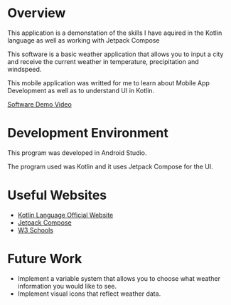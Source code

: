 # Overview

This application is a demonstation of the skills I have aquired in the Kotlin language as well as working with Jetpack Compose

This software is a basic weather application that allows you to input a city and receive the current weather in temperature, precipitation and windspeed.

This mobile application was writted for me to learn about Mobile App Development as well as to understand UI in Kotlin.


[Software Demo Video](https://youtu.be/vpGwSk0fvfg)

# Development Environment

This program was developed in Android Studio.

The program used was Kotlin and it uses Jetpack Compose for the UI.


# Useful Websites


- [Kotlin Language Official Website](https://kotlinlang.org/)
- [Jetpack Compose](https://developer.android.com/compose)
- [W3 Schools](https://www.w3schools.com/KOTLIN/index.php)

# Future Work


- Implement a variable system that allows you to choose what weather information you would like to see.
- Implement visual icons that reflect weather data.
